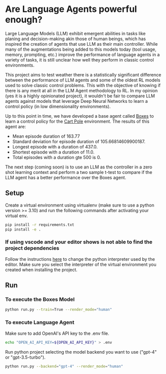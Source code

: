 # Are Language Agents powerful enough?

Large Language Models (LLM) exhibit emergent abilities in tasks like planing and decision-making akin those of human beings, which has inspired the creation of agents that use LLM as their main controller. While many of the augmentations being added to this models today (tool usage, memory, prompting, etc.) improve the performance of language agents in a variety of tasks, it is still unclear how well they perform in classic control environments.

This project aims to test weather there is a statistically significant difference between the performance of LLM agents and some of the oldest RL models used to solve classic control problems. This with the objective of knowing if there is any merit at all in the LLM Agent methodology to RL. In my opinion (yes it is a highly opinionated project), it wouldn't be fair to compare LLM agents against models that leverage Deep Neural Networks to learn a control policy (in low dimensionality environments). 

Up to this point in time, we have developed a base agent called [Boxes](https://citeseerx.ist.psu.edu/document?doi=2f027193fb703d0af58ec382bd1438daff9417d7) to learn a control policy for the [Cart Pole](https://gymnasium.farama.org/environments/classic_control/cart_pole/) environment. The results of this agent are:

+ Mean episode duration of 163.77
+ Standard deviation for episode duration of 105.66814609900187.
+ Longest episode with a duration of 437.0.
+ Shortest episode with a duration of 11.0.
+ Total episodes with a duration gte 500 is 0.

The next step (coming soon) is to use an LLM as the controller in a zero shot learning context and perform a two sample t-test to compare if the LLM agent has a better performance over the Boxes agent. 

## Setup

Create a virtual environment using virtualenv (make sure to use a python version >= 3.10) and run the following commands after activating your virtual env.

```sh
pip install -r requirements.txt
pip install -e .
```

### If using vscode and your editor shows is not able to find the project dependencies

Follow the instructions [here](https://code.visualstudio.com/docs/python/environments#_working-with-python-interpreters) to change the python interpreter used by the editor. Make sure you select the interpreter of the virtual environment you created when installing the project.

## Run

### To execute the Boxes Model
```sh
python run.py --train=True --render_mode="human"
```

### To execute Language Agent
Make sure to add OpenAI's API key to the .env file.
```sh
echo "OPEN_AI_API_KEY=${OPEN_AI_API_KEY}" > .env
```

Run python project selecting the model backend you want to use ("gpt-4" or "gpt-3.5-turbo").

```sh
python run.py --backend="gpt-4" --render_mode="human"
```
